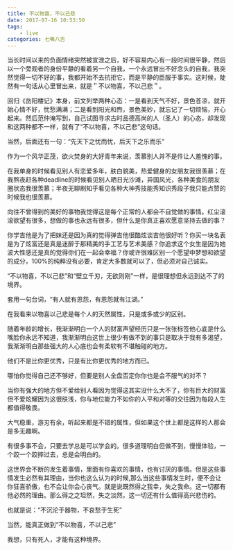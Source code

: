 ```yaml
---
title: 不以物喜，不以己悲
date: 2017-07-16 10:53:50
tags:
    - live
categories: 七嘴八舌
---
```

当长时间以来的负面情绪突然被宣泄之后，好不容易内心有一段时间很平静，然后以一个旁观者的身份平静的看着另一个自我，一个永远冒出不好念头的自我，我突然觉得一切不好的事，我都开始不去抗拒它，而是平静的臣服于事实。这时候，陡然有一句话从心里冒出来，就是＂不以物喜，不以己悲＂。  
<!-- more -->
回归《岳阳楼记》本身，前文列举两种心态：一是看到天气不好，景色苍凉，就开始心情不好，忧愁满满；二是看到阳光和煦，景色美妙，就忘记了一切烦恼，开心起来。然后范仲淹写到，自己试图寻求古时品德高尚的人（圣人）的心态，却发现和这两种都不一样，就有了“不以物喜，不以己悲”这句话。  

当然，后面还有一句：“先天下之忧而忧，后天下之乐而乐”  

作为一个风华正茂，欲火焚身的大好青年来说，羡慕别人并不是件让人羞愧的事。  

在我单身的时候看见别人有恋爱多年，肤白貌美，热爱健身的女朋友我很羡慕；在我熬夜赶各种deadline的时候看见别人晒日光沙滩，异国风光，各种美食的朋友圈状态我很羡慕；半夜无聊刷知乎看见各种大神秀技能秀知识秀段子我只能点赞的时候我也很羡慕。  

向往不曾得到的美好的事物我觉得这是每个正常的人都会不自觉做的事情。红尘滚滚欲望有很多，想做的事也永远有很多，但什么是你真正喜欢愿意坚持去做的事？  

你学吉他是为了把妹还是因为真的觉得弹吉他很酷炫谈吉他很好听？你买一块名表是为了炫富还是真是迷醉于那精美的手工艺与艺术美感？你追求这个女生是因为她波大性感还是真的觉得你们在一起会幸福？你或许很难区别一个愿望中梦想和欲望的成分，100%的纯粹没有必要，肯定大多数就可以了，但必须对自己诚实。  

“不以物喜，不以己悲”和“壁立千刃，无欲则刚”一样，是很理想但永远到达不了的境界。  

套用一句台词，“有人就有恩怨，有恩怨就有江湖。”  

在我看来以物喜以己悲是每个人的天然属性，只是或多或少的区别。  

随着年龄的增长，我渐渐明白一个人的财富声望经历只是一张张标签他心底是什么嘴脸你永远不知道，我渐渐明白这世上很少有做不到的事只是取决于我有多渴望，我渐渐明白那些强大的人心底也会有柔软有不堪触碰的地方。  

他们不是比你更优秀，只是有比你更优秀的地方而已。  

哪怕你觉得自己还不够好，但要是别人全盘否定你你也是会不服气的对不？  

当你有强大的地方但不爱给别人看因为觉得这其实没什么大不了，你有巨大的财富但不爱炫耀因为这很肤浅，你与地位能力不如你的人平和对等的交往因为每段人生都值得敬畏。  

大气稳重，游刃有余，听起来都是不错的属性，但如果这个世上都是这样的人那会是多无趣啊。  

有很多事不会，只要去学总是可以学会的。很多道理明白但做不到，慢慢体验，一个跤一个跤摔过去，总是会明白的。  

这世界会不断的发生着事情，里面有你喜欢的事情，也有讨厌的事情。但是这些事情发生必然有其理由，当你也这么认为的时候,那么当这些事情发生时，便不会让你狂喜骄傲，也不会让你会心丧气。就是说既然得之我幸，失之我命。这一切都有他必然的理由。那么得之之坦然，失之淡然，这一切还有什么值得高兴悲伤的。  

也就是说：“不沉沦于器物，不哀愁于生死”  

当然，能真正做到“不以物喜，不以己悲”  

我想，只有死人，才能有这种境界。
